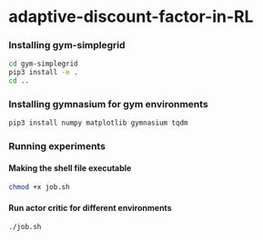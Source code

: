 # adaptive-discount-factor-in-RL


### Installing gym-simplegrid
```bash
cd gym-simplegrid
pip3 install -e .
cd ..
```

### Installing gymnasium for gym environments

```bash
pip3 install numpy matplotlib gymnasium tqdm
```

### Running experiments

#### Making the shell file executable 
```bash
chmod +x job.sh
```

#### Run actor critic for different environments 
```bash
./job.sh
```
